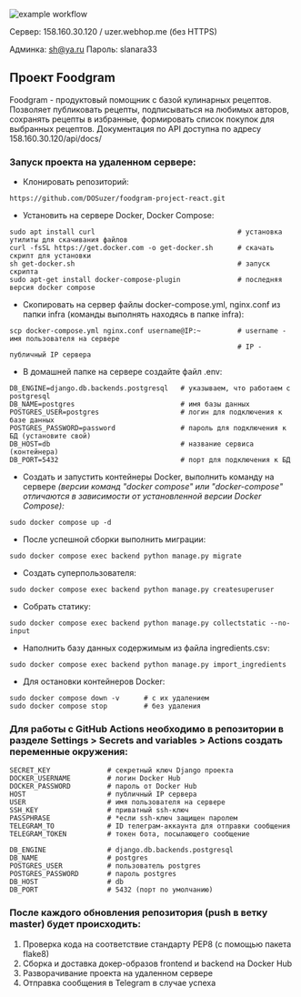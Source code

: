 ![example workflow](https://github.com/dosuzer/yamdb_final/actions/workflows/yamdb_workflow.yml/badge.svg)

Сервер: 158.160.30.120 / uzer.webhop.me (без HTTPS)

Админка: sh@ya.ru
Пароль:  slanara33

## Проект Foodgram
Foodgram - продуктовый помощник с базой кулинарных рецептов. Позволяет публиковать рецепты, подписываться на любимых авторов, сохранять рецепты в избранные, формировать список покупок для выбранных рецептов.
Документация по API доступна по адресу 158.160.30.120/api/docs/

### Запуск проекта на удаленном сервере:

- Клонировать репозиторий:
```
https://github.com/DOSuzer/foodgram-project-react.git
```

- Установить на сервере Docker, Docker Compose:

```
sudo apt install curl                                   # установка утилиты для скачивания файлов
curl -fsSL https://get.docker.com -o get-docker.sh      # скачать скрипт для установки
sh get-docker.sh                                        # запуск скрипта
sudo apt-get install docker-compose-plugin              # последняя версия docker compose
```

- Скопировать на сервер файлы docker-compose.yml, nginx.conf из папки infra (команды выполнять находясь в папке infra):

```
scp docker-compose.yml nginx.conf username@IP:~         # username - имя пользователя на сервере
                                                        # IP - публичный IP сервера
```

- В домашней папке на сервере создайте файл .env:

```
DB_ENGINE=django.db.backends.postgresql   # указываем, что работаем с postgresql
DB_NAME=postgres                          # имя базы данных
POSTGRES_USER=postgres                    # логин для подключения к базе данных
POSTGRES_PASSWORD=password                # пароль для подключения к БД (установите свой)
DB_HOST=db                                # название сервиса (контейнера)
DB_PORT=5432                              # порт для подключения к БД
```

- Создать и запустить контейнеры Docker, выполнить команду на сервере
*(версии команд "docker compose" или "docker-compose" отличаются в зависимости от установленной версии Docker Compose):*
```
sudo docker compose up -d
```

- После успешной сборки выполнить миграции:
```
sudo docker compose exec backend python manage.py migrate
```

- Создать суперпользователя:
```
sudo docker compose exec backend python manage.py createsuperuser
```

- Собрать статику:
```
sudo docker compose exec backend python manage.py collectstatic --no-input
```

- Наполнить базу данных содержимым из файла ingredients.csv:
```
sudo docker compose exec backend python manage.py import_ingredients
```

- Для остановки контейнеров Docker:
```
sudo docker compose down -v      # с их удалением
sudo docker compose stop         # без удаления
```
### Для работы с GitHub Actions необходимо в репозитории в разделе Settings > Secrets and variables > Actions создать переменные окружения:
```
SECRET_KEY              # секретный ключ Django проекта
DOCKER_USERNAME         # логин Docker Hub
DOCKER_PASSWORD         # пароль от Docker Hub
HOST                    # публичный IP сервера
USER                    # имя пользователя на сервере
SSH_KEY                 # приватный ssh-ключ
PASSPHRASE              # *если ssh-ключ защищен паролем
TELEGRAM_TO             # ID телеграм-аккаунта для отправки сообщения
TELEGRAM_TOKEN          # токен бота, посылающего сообщение

DB_ENGINE               # django.db.backends.postgresql
DB_NAME                 # postgres
POSTGRES_USER           # пользователь postgres
POSTGRES_PASSWORD       # пароль postgres
DB_HOST                 # db
DB_PORT                 # 5432 (порт по умолчанию)
```
### После каждого обновления репозитория (push в ветку master) будет происходить:

1. Проверка кода на соответствие стандарту PEP8 (с помощью пакета flake8)
2. Сборка и доставка докер-образов frontend и backend на Docker Hub
3. Разворачивание проекта на удаленном сервере
4. Отправка сообщения в Telegram в случае успеха